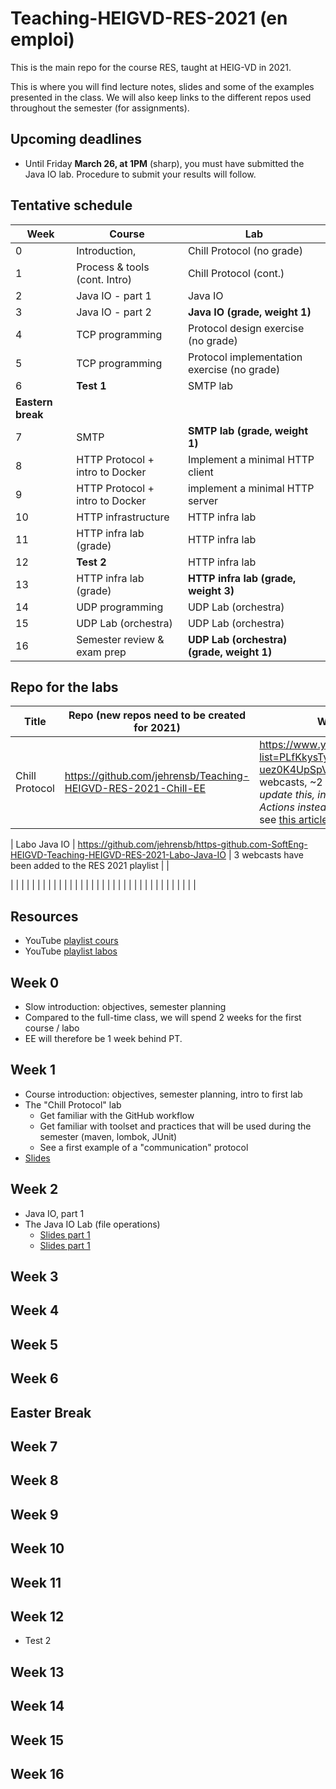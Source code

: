 # Teaching-HEIGVD-RES-2021 (en emploi)
This is the main repo for the course RES, taught at HEIG-VD in 2021. 

This is where you will find lecture notes, slides and some of the examples presented in the class. We will also keep links to the different repos used throughout the semester (for assignments).

## Upcoming deadlines

* Until Friday **March 26, at 1PM** (sharp), you must have submitted the Java IO lab. Procedure to submit your results will follow.

## Tentative schedule

| Week              | Course                          | Lab                                         |
| ----------------- | ------------------------------- | ------------------------------------------- |
| 0                 | Introduction,                   | Chill Protocol (no grade)                   |
| 1                 | Process & tools (cont. Intro)   | Chill Protocol (cont.)                      |
| 2                 | Java IO - part 1                | Java IO                                     |
| 3                 | Java IO - part 2                | **Java IO (grade, weight 1)**               |
| 4                 | TCP programming                 | Protocol design exercise (no grade)         |
| 5                 | TCP programming                 | Protocol implementation exercise (no grade) |
| 6                 | **Test 1**                      | SMTP lab                                    |
| **Eastern break** |                                 |                                             |
| 7                 | SMTP                            | **SMTP lab (grade, weight 1)**              |
| 8                 | HTTP Protocol + intro to Docker | Implement a minimal HTTP client             |
| 9                 | HTTP Protocol + intro to Docker | implement a minimal HTTP server             |
| 10                | HTTP infrastructure             | HTTP infra lab                              |
| 11                | HTTP infra lab (grade)          | HTTP infra lab                              |
| 12                | **Test 2**                      | HTTP infra lab                              |
| 13                | HTTP infra lab (grade)          | **HTTP infra lab (grade, weight 3)**        |
| 14                | UDP programming                 | UDP Lab (orchestra)                         |
| 15                | UDP Lab (orchestra)             | UDP Lab (orchestra)                         |
| 16                | Semester review & exam prep     | **UDP Lab (orchestra) (grade, weight 1)**   |

## Repo for the labs

| Title          | Repo (new repos need to be created for 2021)                 | Webcasts                                                     | Graded |
| -------------- | ------------------------------------------------------------ | ------------------------------------------------------------ | ------ |
| Chill Protocol | https://github.com/jehrensb/Teaching-HEIGVD-RES-2021-Chill-EE| https://www.youtube.com/playlist?list=PLfKkysTy70QaN-uez0K4UpSpVUbt8ETpk (12 webcasts, ~2 hours). *We need to update this, in order to use GitHub Actions instead of TravisCI.* Also see [this article](https://medium.com/software-engineering-heig-vd/network-programming-res-prelude-eab67078955a) on Medium. |        |

| Labo Java IO   | https://github.com/jehrensb/https-github.com-SoftEng-HEIGVD-Teaching-HEIGVD-RES-2021-Labo-Java-IO | 3 webcasts have been added to the RES 2021 playlist          |        |

|                |                                                              |                                                              |        |
|                |                                                              |                                                              |        |
|                |                                                              |                                                              |        |
|                |                                                              |                                                              |        |
|                |                                                              |                                                              |        |
|                |                                                              |                                                              |        |
|                |                                                              |                                                              |        |

## Resources

- YouTube [playlist cours](https://www.youtube.com/playlist?list=PLP7INXz-ovzWxIIar7Lmp9tK2mmc7taEJ)
- YouTube [playlist labos](https://www.youtube.com/playlist?list=PLfKkysTy70QY_C0t9avTuEsLVVObxOtTM)

## Week 0

* Slow introduction: objectives, semester planning
* Compared to the full-time class, we will spend 2 weeks for the first course / labo
* EE will therefore be 1 week behind PT. 

## Week 1

* Course introduction: objectives, semester planning, intro to first lab
* The "Chill Protocol" lab
  * Get familiar with the GitHub workflow
  * Get familiar with toolset and practices that will be used during the semester (maven, lombok, JUnit)
  * See a first example of a "communication" protocol 
* [Slides](./slides/00-Introduction-JER.pptx)

## Week 2

* Java IO, part 1
* The Java IO Lab (file operations)
  * [Slides part 1](./slides/01-JavaIOs-p1-JER.pdf)
  * [Slides part 1](./slides/01-JavaIOs-p2-JER.pdf)

## Week 3

## Week 4

## Week 5

## Week 6



## Easter Break



## Week 7

## Week 8

## Week 9

## Week 10

## Week 11

## Week 12

* Test 2

## Week 13

## Week 14

## Week 15

## Week 16













